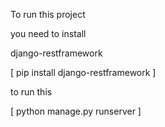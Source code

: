 To run this project


you need to install 


django-restframework

[ pip install django-restframework ] 

to run this 


[ python manage.py runserver ] 
